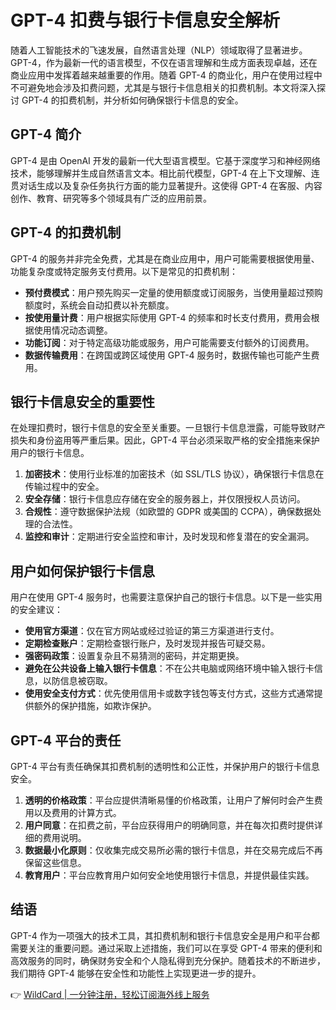 # GPT-4 扣费与银行卡信息安全解析

随着人工智能技术的飞速发展，自然语言处理（NLP）领域取得了显著进步。GPT-4，作为最新一代的语言模型，不仅在语言理解和生成方面表现卓越，还在商业应用中发挥着越来越重要的作用。随着 GPT-4 的商业化，用户在使用过程中不可避免地会涉及扣费问题，尤其是与银行卡信息相关的扣费机制。本文将深入探讨 GPT-4 的扣费机制，并分析如何确保银行卡信息的安全。

## GPT-4 简介

GPT-4 是由 OpenAI 开发的最新一代大型语言模型。它基于深度学习和神经网络技术，能够理解并生成自然语言文本。相比前代模型，GPT-4 在上下文理解、连贯对话生成以及复杂任务执行方面的能力显著提升。这使得 GPT-4 在客服、内容创作、教育、研究等多个领域具有广泛的应用前景。

## GPT-4 的扣费机制

GPT-4 的服务并非完全免费，尤其是在商业应用中，用户可能需要根据使用量、功能复杂度或特定服务支付费用。以下是常见的扣费机制：

- **预付费模式**：用户预先购买一定量的使用额度或订阅服务，当使用量超过预购额度时，系统会自动扣费以补充额度。
- **按使用量计费**：用户根据实际使用 GPT-4 的频率和时长支付费用，费用会根据使用情况动态调整。
- **功能订阅**：对于特定高级功能或服务，用户可能需要支付额外的订阅费用。
- **数据传输费用**：在跨国或跨区域使用 GPT-4 服务时，数据传输也可能产生费用。

## 银行卡信息安全的重要性

在处理扣费时，银行卡信息的安全至关重要。一旦银行卡信息泄露，可能导致财产损失和身份盗用等严重后果。因此，GPT-4 平台必须采取严格的安全措施来保护用户的银行卡信息。

1. **加密技术**：使用行业标准的加密技术（如 SSL/TLS 协议），确保银行卡信息在传输过程中的安全。
2. **安全存储**：银行卡信息应存储在安全的服务器上，并仅限授权人员访问。
3. **合规性**：遵守数据保护法规（如欧盟的 GDPR 或美国的 CCPA），确保数据处理的合法性。
4. **监控和审计**：定期进行安全监控和审计，及时发现和修复潜在的安全漏洞。

## 用户如何保护银行卡信息

用户在使用 GPT-4 服务时，也需要注意保护自己的银行卡信息。以下是一些实用的安全建议：

- **使用官方渠道**：仅在官方网站或经过验证的第三方渠道进行支付。
- **定期检查账户**：定期检查银行账户，及时发现并报告可疑交易。
- **强密码政策**：设置复杂且不易猜测的密码，并定期更换。
- **避免在公共设备上输入银行卡信息**：不在公共电脑或网络环境中输入银行卡信息，以防信息被窃取。
- **使用安全支付方式**：优先使用信用卡或数字钱包等支付方式，这些方式通常提供额外的保护措施，如欺诈保护。

## GPT-4 平台的责任

GPT-4 平台有责任确保其扣费机制的透明性和公正性，并保护用户的银行卡信息安全。

1. **透明的价格政策**：平台应提供清晰易懂的价格政策，让用户了解何时会产生费用以及费用的计算方式。
2. **用户同意**：在扣费之前，平台应获得用户的明确同意，并在每次扣费时提供详细的费用说明。
3. **数据最小化原则**：仅收集完成交易所必需的银行卡信息，并在交易完成后不再保留这些信息。
4. **教育用户**：平台应教育用户如何安全地使用银行卡信息，并提供最佳实践。

## 结语

GPT-4 作为一项强大的技术工具，其扣费机制和银行卡信息安全是用户和平台都需要关注的重要问题。通过采取上述措施，我们可以在享受 GPT-4 带来的便利和高效服务的同时，确保财务安全和个人隐私得到充分保护。随着技术的不断进步，我们期待 GPT-4 能够在安全性和功能性上实现更进一步的提升。

👉 [WildCard | 一分钟注册，轻松订阅海外线上服务](https://bbtdd.com/WildCard)